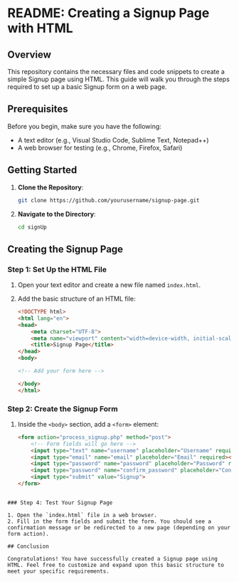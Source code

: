 # README: Creating a Signup Page with HTML

## Overview

This repository contains the necessary files and code snippets to create a simple Signup page using HTML. This guide will walk you through the steps required to set up a basic Signup form on a web page.

## Prerequisites

Before you begin, make sure you have the following:

- A text editor (e.g., Visual Studio Code, Sublime Text, Notepad++)
- A web browser for testing (e.g., Chrome, Firefox, Safari)

## Getting Started

1. **Clone the Repository**:

   ```bash
   git clone https://github.com/yourusername/signup-page.git
   ```

2. **Navigate to the Directory**:

   ```bash
   cd signUp
   ```

## Creating the Signup Page

### Step 1: Set Up the HTML File

1. Open your text editor and create a new file named `index.html`.

2. Add the basic structure of an HTML file:

   ```html
   <!DOCTYPE html>
   <html lang="en">
   <head>
       <meta charset="UTF-8">
       <meta name="viewport" content="width=device-width, initial-scale=1.0">
       <title>Signup Page</title>
   </head>
   <body>

   <!-- Add your form here -->

   </body>
   </html>
   ```

### Step 2: Create the Signup Form

1. Inside the `<body>` section, add a `<form>` element:

   ```html
   <form action="process_signup.php" method="post">
       <!-- Form fields will go here -->
       <input type="text" name="username" placeholder="Username" required><br>
       <input type="email" name="email" placeholder="Email" required><br>
       <input type="password" name="password" placeholder="Password" required><br>
       <input type="password" name="confirm_password" placeholder="Confirm Password" required><br>
       <input type="submit" value="Signup">
   </form>
   ```

```

### Step 4: Test Your Signup Page

1. Open the `index.html` file in a web browser.
2. Fill in the form fields and submit the form. You should see a confirmation message or be redirected to a new page (depending on your form action).

## Conclusion

Congratulations! You have successfully created a Signup page using HTML. Feel free to customize and expand upon this basic structure to meet your specific requirements.


